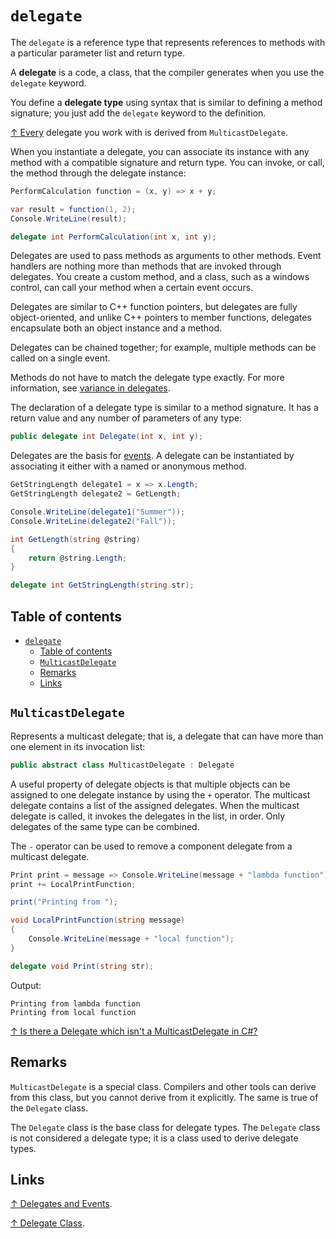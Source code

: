 # `delegate`

The `delegate` is a reference type that represents references to methods with a particular parameter list and return type.

A **delegate** is a code, a class, that the compiler generates when you use the `delegate` keyword.

You define a **delegate type** using syntax that is similar to defining a method signature; you just add the `delegate` keyword to the definition.

[↑ Every](https://learn.microsoft.com/en-us/dotnet/csharp/delegate-class#delegate-and-multicastdelegate-classes) delegate you work with is derived from `MulticastDelegate`.

When you instantiate a delegate, you can associate its instance with any method with a compatible signature and return type. You can invoke, or call, the method through the delegate instance:

```csharp
PerformCalculation function = (x, y) => x + y;

var result = function(1, 2);
Console.WriteLine(result);

delegate int PerformCalculation(int x, int y);
```

Delegates are used to pass methods as arguments to other methods. Event handlers are nothing more than methods that are invoked through delegates. You create a custom method, and a class, such as a windows control, can call your method when a certain event occurs.

Delegates are similar to C++ function pointers, but delegates are fully object-oriented, and unlike C++ pointers to member functions, delegates encapsulate both an object instance and a method.

Delegates can be chained together; for example, multiple methods can be called on a single event.

Methods do not have to match the delegate type exactly. For more information, see [variance in delegates](../covariance-and-contravariance.md).

The declaration of a delegate type is similar to a method signature. It has a return value and any number of parameters of any type:

```csharp
public delegate int Delegate(int x, int y);
```

Delegates are the basis for [events](../keywords/event.md). A delegate can be instantiated by associating it either with a named or anonymous method.

```csharp
GetStringLength delegate1 = x => x.Length;
GetStringLength delegate2 = GetLength;

Console.WriteLine(delegate1("Summer"));
Console.WriteLine(delegate2("Fall"));

int GetLength(string @string)
{
    return @string.Length;
}

delegate int GetStringLength(string str);
```

## Table of contents

- [`delegate`](#delegate)
  - [Table of contents](#table-of-contents)
  - [`MulticastDelegate`](#multicastdelegate)
  - [Remarks](#remarks)
  - [Links](#links)

## `MulticastDelegate`

Represents a multicast delegate; that is, a delegate that can have more than one element in its invocation list:

```csharp
public abstract class MulticastDelegate : Delegate
```

A useful property of delegate objects is that multiple objects can be assigned to one delegate instance by using the `+` operator. The multicast delegate contains a list of the assigned delegates. When the multicast delegate is called, it invokes the delegates in the list, in order. Only delegates of the same type can be combined.

The `-` operator can be used to remove a component delegate from a multicast delegate.

```csharp
Print print = message => Console.WriteLine(message + "lambda function");
print += LocalPrintFunction;

print("Printing from ");

void LocalPrintFunction(string message)
{
    Console.WriteLine(message + "local function");
}

delegate void Print(string str);
```

Output:

```output
Printing from lambda function
Printing from local function
```

[↑ Is there a Delegate which isn't a MulticastDelegate in C#?](https://stackoverflow.com/questions/4711118/is-there-a-delegate-which-isnt-a-multicastdelegate-in-c)

## Remarks

`MulticastDelegate` is a special class. Compilers and other tools can derive from this class, but you cannot derive from it explicitly. The same is true of the `Delegate` class.

The `Delegate` class is the base class for delegate types. The `Delegate` class is not considered a delegate type; it is a class used to derive delegate types.

## Links

[↑ Delegates and Events](https://csharpindepth.com/Articles/Events).

[↑ Delegate Class](https://docs.microsoft.com/en-us/dotnet/api/system.delegate).
